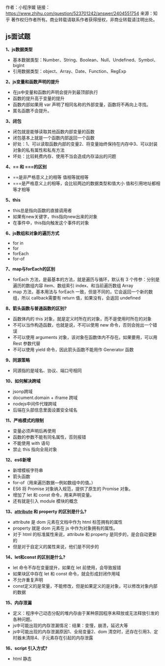 作者：小程序媛
链接：https://www.zhihu.com/question/523701242/answer/2404551754
来源：知乎
著作权归作者所有。商业转载请联系作者获得授权，非商业转载请注明出处。



## js面试题

**1、js数据类型**

- 基本数据类型：Number、String、Boolean、Null、Undefined、Symbol、bigInt
- 引用数据类型：object、Array、Date、Function、RegExp

**2、js变量和函数声明的提升**

- 在js中变量和函数的声明会提升到最顶部执行
- 函数的提升高于变量的提升
- 函数内部如果用 var 声明了相同名称的外部变量，函数将不再向上寻找。
- 匿名函数不会提升。

**3、闭包**

- 闭包就是能够读取其他函数内部变量的函数
- 闭包基本上就是一个函数内部返回一个函数
- 好处：1、可以读取函数内部的变量2、将变量始终保持在内存中3、可以封装对象的私有属性和私有方法
- 坏处：比较耗费内存、使用不当会造成内存溢出的问题

**4、== 和 ===的区别**

- ==是非严格意义上的相等 值相等就相等
- ===是严格意义上的相等，会比较两边的数据类型和值大小 值和引用地址都相等才相等

**5、this**

- this总是指向函数的直接调用者
- 如果有new关键字，this指向new出来的对象
- 在事件中，this指向触发这个事件的对象

**6、js数组和对象的遍历方式**

- for in
- for
- forEach
- for-of

**7、map与forEach的区别**

- forEach 方法，是最基本的方法，就是遍历与循环，默认有 3 个传参：分别是遍历的数组内容 item、数组索引 index、和当前遍历数组 Array
- map 方法，基本用法与 forEach 一致，但是不同的，它会返回一个新的数组，所以 callback需要有 return 值，如果没有，会返回 undefined

**8、箭头函数与普通函数的区别?**

- 函数体内的 this 对象，就是定义时所在的对象，而不是使用时所在的对象
- 不可以当作构造函数，也就是说，不可以使用 new 命令，否则会抛出一个错误
- 不可以使用 arguments 对象，该对象在函数体内不存在。如果要用，可以用 Rest 参数代替
- 不可以使用 yield 命令，因此箭头函数不能用作 Generator 函数

**9、同源策略**

- 同源指的是域名、协议、端口号相同

**10、如何解决跨域**

- jsonp跨域
- document.domain + iframe 跨域
- nodejs中间件代理跨域
- 后端在头部信息里面设置安全域名

**11、严格模式的限制**

- 变量必须声明后再使用
- 函数的参数不能有同名属性，否则报错
- 不能使用 with 语句
- 禁止 this 指向全局对象

**12、es6新增**

- 新增模板字符串
- 箭头函数
- for-of（用来遍历数据—例如数组中的值。）
- ES6 将 Promise 对象纳入规范，提供了原生的 Promise 对象。
- 增加了 let 和 const 命令，用来声明变量。
- 还有就是引入 module 模块的概念

**13、[attribute](https://www.zhihu.com/search?q=attribute&search_source=Entity&hybrid_search_source=Entity&hybrid_search_extra={"sourceType"%3A"answer"%2C"sourceId"%3A2404551754}) 和 property 的区别是什么?**

- attribute 是 dom 元素在文档中作为 html 标签拥有的属性
- property 就是 dom 元素在 js 中作为对象拥有的属性。
- 对于 html 的标准属性来说，attribute 和 property 是同步的，是会自动更新的
- 但是对于自定义的属性来说，他们是不同步的

**14、let和const 的区别是什么?**

- let 命令不存在变量提升，如果在 let 前使用，会导致报错
- 如果块区中存在 let 和 const 命令，就会形成封闭作用域
- 不允许重复声明
- const定义的是常量，不能修改，但是如果定义的是对象，可以修改对象内部的数据

**15、内存泄漏**

- 定义：程序中己动态分配的堆内存由于某种原因程序未释放或无法释放引发的各种问题。
- js中可能出现的内存泄漏情况：结果：变慢，崩溃，延迟大等
- js中可能出现的内存泄漏原因1、全局变量2、dom 清空时，还存在引用3、定时器未清除4、子元素存在引起的内存泄露

**16、script 引入方式?**

- html 静态 <script> 引入
- js 动态插入 <script>
- <script defer> : 异步加载，元素解析完成后执行
- <script async> : 异步加载，但执行时会阻塞元素渲染

**17、数组(array)方法**

- map : 遍历数组，返回回调返回值组成的新数组
- forEach : 无法 break ，可以用 try/catch 中 throw new Error 来停止
- filter : 过滤
- some : 有一项返回 true ，则整体为 true
- every : 有一项返回 false ，则整体为 false
- join : 通过指定连接符生成字符串
- push / pop : 末尾推入和弹出，改变原数组， 返回推入/弹出项
- unshift / shift : 头部推入和弹出，改变原数组，返回操作项
- sort(fn) / reverse : 排序与反转，改变原数组
- concat : 连接数组，不影响原数组， 浅拷贝
- slice(start, end) : 返回截断后的新数组，不改变原数组
- splice(start,number,value…): 返回删除元素组成的数组，value 为插入项，改变原数组
- indexOf / lastIndexOf(value, fromIndex) : 查找数组项，返回对应的下标
- reduce / reduceRight(fn(prev, cur) ，defaultPrev) : 两两执行，prev 为上次化简函数的return 值，cur 为当前值(从第二项开始)

**18、JavaScript 深浅拷贝?**

- 浅拷贝：Object.assign
- 深拷贝：可以通过 JSON.parse(JSON.stringify(object)) 来解决

**19、说说异步编程的实现方式?**

- 回调函数

优点：简单、容易理解

缺点：不利于维护、代码耦合高

- 事件监听

优点：容易理解，可以绑定多个事件，每个事件可以指定多个回调函数

缺点：事件驱动型，流程不够清晰

- 发布/订阅(观察者模式)

类似于事件监听，但是可以通过‘消息中心’，了解现在有多少发布者，多少订阅者

- Promise 对象

优点：可以利用 then 方法，进行链式写法；可以书写错误时的回调函数

缺点：编写和理解，相对比较难

- Generator 函数

优点：函数体内外的数据交换、错误处理机制

缺点：流程管理不方便

- async 函数

优点：内置执行器、更好的语义、更广的适用性、返回的是 Promise、结构清晰

缺点：错误处理机制

**20、说说面向对象编程思想?**

- 基本思想是使用对象，类，继承，封装等基本概念来进行程序设计
- 优点1、易维护2、易扩展3、开发工作的重用性、继承性高，降低重复工作量。4、缩短了开发周期

**21、项目性能优化**

- 减少 HTTP 请求数
- 减少 DNS 查询
- 使用 CDN
- 避免重定向
- 图片懒加载
- 减少 DOM 元素数量
- 减少 DOM 操作
- 使用外部 JavaScript 和 CSS
- 压缩 JavaScript、CSS、字体、图片等
- 优化 CSS Sprite
- 使用 iconfont
- 多域名分发划分内容到不同域名
- 尽量减少 iframe 使用
- 避免图片 src 为空
- 把样式表放在 link 中
- 把 JavaScript 放在页面底部

**22、什么是单线程，和异步的关系？**

- 单线程 ：只有一个线程，只能做一件事
- 原因 ： 避免 DOM 渲染的冲突；浏览器需要渲染 DOM；JS 可以修改 DOM 结构；JS 执行的时候，浏览器 DOM 渲染会暂停；两段 JS 也不能同时执行（都修改 DOM 就冲突了）；webworker 支持多线程，但是不能访问 DOM
- 解决方案 ：异步

**23、说说负载均衡？**

- 单台服务器共同协作，不让其中某一台或几台超额工作，发挥服务器的最大作用
- http 重定向负载均衡：调度者根据策略选择服务器以 302 响应请求，缺点只有第一次有效果，后续操作维持在该服务器 dns 负载均衡：解析域名时，访问多个 ip 服务器中的一个（可监控性较弱）原因 - 避免 DOM 渲染的冲突
- 反向代理负载均衡：访问统一的服务器，由服务器进行调度访问实际的某个服务器，对统一的服务器要求大，性能受到 服务器群的数量

**24、作用域链？**

- 作用域链可以理解为一组对象列表，包含 父级和自身的变量对象，因此我们便能通过作用域链访问到父级里声明的变量或者函数

**25、什么是原型、原型链、继承？**

- 所有的函数都有prototype属性（原型）
- 所有的对象都有__proto__属性
- 在Javascript中，每个函数都有一个原型属性prototype指向自身的原型，而由这个函数创建的对象也有一个proto属性指向这个原型，而函数的原型是一个对象，所以这个对象也会有一个proto指向自己的原型，这样逐层深入直到Object对象的原型，这样就形成了原型链。

**26、JS垃圾回收机制是怎样的？**

1.概述

- js的垃圾回收机制是为了防止内存泄漏（已经不需要的某一块内存还一直存在着），垃圾回收机制就是不停歇的寻找这些不再使用的变量，并且释放掉它所指向的内存。
- 在JS中，JS的执行环境会负责管理代码执行过程中使用的内存。

2.变量的生命周期

- 当一个变量的生命周期结束之后，它所指向的内存就会被释放。js有两种变量，局部变量和全局变量，局部变量是在他当前的函数中产生作用，当该函数结束之后，该变量内存会被释放，全局变量的话会一直存在，直到浏览器关闭为止。

3.js垃圾回收方式

- 有两种方式： 标记清除、引用计数
- 标记清除：大部分浏览器使用这种垃圾回收，当变量进入执行环境(声明变量）的时候，垃圾回收器将该变量进行了标记，当该变量离开环境的时候，将其再度标记，随之进行删除。
- 引用计数：这种方式常常会引起内存的泄露，主要存在于低版本的浏览器。它的机制就是跟踪某一个值得引用次数，当声明一个变量并且将一个引用类型赋值给变量得时候引用次数加1，当这个变量指向其他一个时引用次数减1，当为0时出发回收机制进行回收。

**27、逐进增强和优雅降级**

- 逐进增强：针对低版本浏览器进行构建页面，保证最基本的功能，然后再针对高版本浏览器进行效果、交互等改进和追加功能达到更好的用户体验。
- 优雅降级：一开始就构建完整的功能，然后再针对低版本浏览器进行兼容

## vue面试题

**1、vue优点**

- 轻量级
- 速度快
- 简单易学
- 低耦合
- 可重用性
- 独立开发
- 文档齐全，且文档为中文文档

**2、vue父组件向子组件传递数据**

- props

**3、子组件向父组件传递事件**

- $emit

**4、v-show和v-if指令的共同点和不同点**

- 相同点:都可以控制dom元素的显示和隐藏
- 不同点:v-show只是改变display属性，dom元素并未消失，切换时不需要重新渲染页面
- v-if直接将dom元素从页面删除，再次切换需要重新渲染页面

**5、如何让CSS只在当前组件中起作用**

- scoped

**6、<keep-alive></keep-alive>的作用是什么**

- 主要是用于需要频繁切换的组件时进行缓存，不需要重新渲染页面

**7、如何获取dom**

- 给dom元素加ref=‘refname’,然后通过this.$refs.refname进行获取dom元素

**8、说出几种vue当中的指令和它的用法**

- v-model
- v-on
- v-html
- v-text
- v-once
- v-if
- v-show

**9、vue-loader是什么？它的用途是什么？**

- vue文件的一个加载器，将template/js/style转换为js模块
- 用途:js可以写es6、style样式

**10、为什么用key**

- 给每个dom元素加上key作为唯一标识 ，diff算法可以正确的识别这个节点，使页面渲染更加迅速。

**11、axios及安装？**

- vue项目中使用ajax时需要axios插件
- 下载方式cnpm install axios --save

**12、v-model的使用**

- v-model用于表单的双向绑定，可以实时修改数据

**13、请说出vue.cli项目中src目录每个文件夹和文件的用法**

- components存放组件
- app.vue主页面入口
- index.js主文件入口
- ass存放静态资源文件

**14、分别简述computed和watch的使用场景**

- 用官网的一句话来说，所有需要用到计算的都应该使用计算属性。多条数据影响一条数据时使用计算属性，使用场景购物车。
- 如果是一条数据更改，影响多条数据时，使用watch，使用场景搜索框。

**15、v-on可以监听多个方法吗？**

- 可以，比如 v-on=“onclick,onbure”

**16、$nextTick的使用**

- 在data()中的修改后，页面中无法获取data修改后的数据，使用$nextTick时，当data中的数据修改后，可以实时的渲染页面

**17、vue组件中data为什么必须是一个函数？**

- 因为javaScript的特性所导致，在component中，data必须以函数的形式存在，不可以是对象。
- 组件中的data写成一个函数，数据以函数返回值的形式定义，这样每次复用组件的时候，都会返回一份新的data，相当于每个组件实例都有自己私有的数据空间，他们值负责各自维护数据，不会造成混乱。而单纯的写成对象形式，就是所有组件实例共用了一个data，这样改一个全部都会修改。

**18、渐进式框架的理解**

- 主张最少
- 可以根据不同的需求选择不同的层级

**19、vue在双向数据绑定是如何实现的？**

- vue双向数据绑定是通过数据劫持、组合、发布订阅模式的方式来实现的，也就是说数据和视图同步，数据发生变化，视图跟着变化，视图变化，数据也随之发生改变
- 核心：关于vue双向数据绑定，其核心是Object.defineProperty()方法

**20、单页面应用和多页面应用区别及缺点**

- 单页面应用（SPA），通俗的说就是指只有一个主页面的应用，浏览器一开始就加载所有的js、html、css。所有的页面内容都包含在这个主页面中。但在写的时候，还是分开写，然后再加护的时候有路由程序动态载入，单页面的页面跳转，仅刷新局部资源。多用于pc端。
- 多页面（MPA），就是一个应用中有多个页面，页面跳转时是整页刷新
- 单页面的优点：用户体验好，快，内容的改变不需要重新加载整个页面，基于这一点spa对服务器压力较小；前后端分离，页面效果会比较酷炫
- 单页面缺点：不利于seo；导航不可用，如果一定要导航需要自行实现前进、后退。初次加载时耗时多；页面复杂度提高很多。

**21、Vue 项目中为什么要在列表组件中写 key，其作用是什么？**

- key是给每一个vnode的唯一id,可以依靠key,更准确, 更快的拿到oldVnode中对应的vnode节点。
- 更准确：因为带key就不是就地复用了，在sameNode函数 a.key === b.key对比中可以避免就地复用的情况。所以会更加准确。
- 更快：利用key的唯一性生成map对象来获取对应节点，比遍历方式更快。

**22、父组件和子组件生命周期钩子执行顺序是什么？**

- 加载渲染过程：父 beforeCreate -> 父 created -> 父 beforeMount -> 子 beforeCreate -> 子 created -> 子 beforeMount -> 子 mounted -> 父 mounted
- 子组件更新过程：父 beforeUpdate -> 子 beforeUpdate -> 子 updated -> 父 updated
- 父组件更新过程：父 beforeUpdate -> 父 updated
- 销毁过程：父 beforeDestroy -> 子 beforeDestroy -> 子 destroyed -> 父 destroyed

**23、谈一谈你对 nextTick 的理解？**

- 当你修改了data的值然后马上获取这个dom元素的值，是不能获取到更新后的值，你需要使用$nextTick这个回调，让修改后的data值渲染更新到dom元素之后在获取，才能成功。

**24、vue组件中data为什么必须是一个函数？**

- 因为JavaScript的特性所导致，在component中，data必须以函数的形式存在，不可以是对象。
- 组建中的data写成一个函数，数据以函数返回值的形式定义，这样每次复用组件的时候，都会返回一份新的data，相当于每个组件实例都有自己私有的数据空间，它们只负责各自维护的数据，不会造成混乱。而单纯的写成对象形式，就是所有的组件实例共用了一个data，这样改一个全都改了。

**25、vue和jQuery的区别**

- jQuery是使用选择器（$）选取DOM对象，对其进行赋值、取值、事件绑定等操作，其实和原生的HTML的区别只在于可以更方便的选取和操作DOM对象，而数据和界面是在一起的。比如需要获取label标签的内容：$("lable").val();,它还是依赖DOM元素的值。
- Vue则是通过Vue对象将数据和View完全分离开来了。对数据进行操作不再需要引用相应的DOM对象，可以说数据和View是分离的，他们通过Vue对象这个vm实现相互的绑定。这就是传说中的MVVM。

**26、delete和Vue.delete删除数组的区别**

- delete只是被删除的元素变成了 empty/undefined 其他的元素的键值还是不变。Vue.delete 直接删除了数组 改变了数组的键值。

**27、SPA首屏加载慢如何解决**

- 安装动态懒加载所需插件；使用CDN资源。

**28、vue项目是打包了一个js文件，一个css文件，还是有多个文件？**

- 根据vue-cli脚手架规范，一个js文件，一个CSS文件。

**29、vue更新数组时触发视图更新的方法**

- push()；
- pop()；
- shift()；
- unshift()；
- splice()；
- sort()；
- reverse()

**30、什么是 vue 生命周期？有什么作用？**

- 每个 Vue 实例在被创建时都要经过一系列的初始化过程——例如，需要设置数据监听、编译模板、将实例挂载到 DOM 并在数据变化时更新 DOM 等。同时在这个过程中也会运行一些叫做 生命周期钩子 的函数，这给了用户在不同阶段添加自己的代码的机会。

**31、第一次页面加载会触发哪几个钩子？**

- beforeCreate， created， beforeMount， mounted

**32、vue获取数据在一般在哪个周期函数**

- created
- beforeMount
- mounted

**33、created和mounted的区别**

- created:在模板渲染成html前调用，即通常初始化某些属性值，然后再渲染成视图。
- mounted:在模板渲染成html后调用，通常是初始化页面完成后，再对html的dom节点进行一些需要的操作。

**34、vue生命周期的理解**

- 总共分为8个阶段创建前/后，载入前/后，更新前/后，销毁前/后。
- 创建前/后： 在beforeCreated阶段，vue实例的挂载元素$el和数据对象data都为undefined，还未初始化。在created阶段，vue实例的数据对象data有了，$el还没有。
- 载入前/后：在beforeMount阶段，vue实例的$el和data都初始化了，但还是挂载之前为虚拟的dom节点，data.message还未替换。在mounted阶段，vue实例挂载完成，data.message成功渲染。
- 更新前/后：当data变化时，会触发beforeUpdate和updated方法。
- 销毁前/后：在执行destroy方法后，对data的改变不会再触发周期函数，说明此时vue实例已经解除了事件监听以及和dom的绑定，但是dom结构依然存在。

**35、vuex是什么？**

- vue框架中状态管理。

**36、vuex有哪几种属性？**

- 有五种，State、 Getter、Mutation 、Action、 Module
- state： 基本数据(数据源存放地)
- getters： 从基本数据派生出来的数据
- mutations ： 提交更改数据的方法，同步！
- actions ： 像一个装饰器，包裹mutations，使之可以异步。
- modules ： 模块化Vuex

**37、vue全家桶**

- vue-cli、vuex、vueRouter、Axios

**38、vue-cli 工程常用的 npm 命令有哪些?**

- npm install 下载 node_modules 资源包的命令
- npm run dev 启动 vue-cli 开发环境的 npm 命令
- npm run build vue-cli 生成 生产环境部署资源 的 npm 命令
- npm run build–report 用于查看 vue-cli 生产环境部署资源文件大小的 npm 命令

**39、请说出 vue-cli 工程中每个文件夹和文件的用处?**

- build 文件夹是保存一些 webpack 的初始化配置。
- config 文件夹保存一些项目初始化的配置
- node_modules 是 npm 加载的项目依赖的模块
- src 目录是我们要开发的目录:
- assets 用来放置图片
- components 用来放组件文件
- app.vue 是项目入口文件
- main.js 项目的核心文件

**40、v-if 和 v-show 有什么区别**

- 共同点：都是动态显示 DOM 元素
- 区别点：v-if 是动态的向 DOM 树内添加或者删除 DOM 元素；v-show 是通过设置 DOM 元素的 display 样式属性控制显隐；v-if 切换有一个局部编译/卸载的过程，切换过程中合适地销毁和重建内部的事件监听和子组件；v-show 只是简单的基于 css 切换
- 性能消耗：v-if 有更高的切换消耗；v-show 有更高的初始渲染消耗
- 使用场景：v-if 适合运营条件不大可能改变；v-show 适合频繁切换

**41、v-for 与 v-if 的优先级?**

- v-for 和 v-if 同时使用，有一个先后运行的优先级，v-for 比 v-if 优先级更高，这就说明在
- v-for 每次的循环赋值中每一次调用 v-if 的判断，所以不推荐 v-if 和 v-for 在同一个标签中同时使用。

------

**42、 vue 常用的修饰符?**

**事件修饰符**

- .stop 阻止事件继续传播
- .prevent 阻止标签默认行为
- .capture 使用事件捕获模式，即元素自身触发的事件先在此处处理，然后才交由内部元素进行处理
- .self 只当在 event.target 是当前元素自身时触发处理函数
- .once 事件只会触发一次
- .passive 告诉浏览器你不想阻止事件的默认行为

**v-model 的修饰符**

- .lazy 通过这个修饰符，转变为在 change 事件再同步
- .number 自动将用户输入值转化为数值类型
- .trim 自动过滤用户输入的收尾空格

**键盘事件修饰符**

- .enter
- .tab
- .delete (捕获“删除”和“退格”键)
- .esc
- .space
- .up
- .down
- .left
- .right

**系统修饰符**

- .ctrl
- .alt
- .shift
- .meta

**鼠标按钮修饰符**

- .left
- .right
- .middle

**43、vue 事件中如何使用 event 对象?**

获取事件对象，方法参数传递 $event 。注意在事件中要使用 $ 符号

```text
<button @click="Event($event)">事件对象</button>
```

**44、组件传值方式有哪些**

1. 父传子：子组件通过props[‘xx’] 来接收父组件传递的属性 xx 的值
2. 子传父：子组件通过 this.$emit(‘fnName’,value) 来传递,父组件通过接收 fnName 事件方法来接收回调
3. 其他方式：通过创建一个bus，进行传值
4. 使用Vuex

**45、vue 中子组件调用父组件的方法?**

- 直接在子组件中通过 this.$parent.event 来调用父组件的方法。
- 在子组件里用$emit()向父组件触发一个事件，父组件监听这个事件就行了。
- 父组件把方法传入子组件中，在子组件里直接调用这个方法。

**46、 如何让 CSS 只在当前组件中起作用？**

在组件中的 style 前面加上 scoped

**47、如何获取 dom?**

> ref="domName" 用法：this.$refs.domName

**48、vue路由跳转**

(一)声明式导航router-link

不带参数：

```text
// 注意：router-link中链接如果是'/'开始就是从根路由开始，如果开始不带'/'，则从当前路由开始。
<router-link :to="{name:'home'}">  
<router-link :to="{path:'/home'}"> //name,path都行, 建议用name 
```

带参数：

```text
<router-link :to="{name:'home', params: {id:1}}">
<router-link :to="{name:'home', query: {id:1}}">  
<router-link :to="/home/:id">  
//传递对象
<router-link :to="{name:'detail', query: {item:JSON.stringify(obj)}}"></router-link> 
```

(二)this.$router.push()

不带参数：

```text
this.$router.push('/home')
this.$router.push({name:'home'})
this.$router.push({path:'/home'})
```

query传参：

```text
1.路由配置：
name: 'home',
path: '/home'
2.跳转：
this.$router.push({name:'home',query: {id:'1'}})
this.$router.push({path:'/home',query: {id:'1'}})
3.获取参数
html取参: $route.query.id
script取参: this.$route.query.id
```

params传参：

```text
1.路由配置：
name: 'home',
path: '/home/:id'(或者path: '/home:id')
2.跳转：
this.$router.push({name:'home',params: {id:'1'}})
注意：
// 只能用 name匹配路由不能用path
// params传参数(类似post)  路由配置 path: "/home/:id" 或者 path: "/home:id"否则刷新参数消失
3.获取参数
html取参:$route.params.id 
script取参:this.$route.params.id
```

直接通过path传参：

```text
1.路由配置：
name: 'home',
path: '/home/:id'
2.跳转：
this.$router.push({path:'/home/123'}) 
或者：
this.$router.push('/home/123') 
3.获取参数：
this.$route.params.id
```

params和query的区别：

- query类似 get，跳转之后页面 url后面会拼接参数，类似?id=1。
- 非重要性的可以这样传，密码之类还是用params，刷新页面id还在。
- params类似 post，跳转之后页面 url后面不会拼接参数。

(三)this.$router.replace()

用法同上

(四)this.$router.go(n)

向前或者向后跳转n个页面，n可为正整数或负整数

区别:

> this.$router.push
> 跳转到指定url路径，并在history栈中添加一个记录，点击后退会返回到上一个页面
> this.$router.replace
> 跳转到指定url路径，但是history栈中不会有记录，点击返回会跳转到上上个页面 (就是直接替换了当前页面)
> this.$router.go(n)
> 向前或者向后跳转n个页面，n可为正整数或负整数

**49、Vue.js 双向绑定的原理**

Vue.js 2.0 采用数据劫持（Proxy 模式）结合发布者-订阅者模式（PubSub 模式）的方式，通过 Object.defineProperty()来劫持各个属性的 setter，getter，在数据变动时发布消息给订阅者，触发相应的监听回调。

每个组件实例都有相应的watcher程序实例，它会在组件渲染的过程中把属性记录为依赖，之后当依赖项的setter被调用时，会通知watcher重新计算，从而致使它关联的组件得以更新。

Vue.js 3.0, 放弃了Object.defineProperty ，使用更快的ES6原生 Proxy (访问对象拦截器, 也称代理器)

**50、Computed和Watch的区别**

computed 计算属性 : 依赖其它属性值,并且 computed 的值有缓存,只有它依赖的 属性值发生改变,下一次获取 computed 的值时才会重新计算 computed 的值。

watch 侦听器 : 更多的是观察的作用,无缓存性,类似于某些数据的监听回调,每 当监听的数据变化时都会执行回调进行后续操作。

运用场景：

- 当我们需要进行数值计算,并且依赖于其它数据时,应该使用 computed,因为可以利用 computed的缓存特性,避免每次获取值时,都要重新计算。
- 当我们需要在数据变化时执行异步或开销较大的操作时,应该使用 watch,使用 watch 选项允许我们执行异步操作 ( 访问一个 API ),限制我们执行该操作的频率, 并在我们得到最终结果前,设置中间状态。这些都是计算属性无法做到的。
- 多个因素影响一个显示，用Computed；一个因素的变化影响多个其他因素、显示，用Watch;

Computed 和 Methods 的区别：

- computed: 计算属性是基于它们的依赖进行缓存的,只有在它的相关依赖发生改变时才会重新求值对于 method ，只要发生重新渲染，
- method 调用总会执行该函数

**51、过滤器 (Filter)**

在Vue中使用filters来过滤(格式化)数据，filters不会修改数据，而是过滤(格式化)数据，改变用户看到的输出（计算属性 computed ，方法 methods 都是通过修改数据来处理数据格式的输出显示。

使用场景： 比如需要处理时间、数字等的的显示格式；

**52、axios是什么**

易用、简洁且高效的http库， 支持node端和浏览器端，支持Promise，支持拦截器等高级配置。

**53、sass是什么？如何在vue中安装和使用？**

sass是一种CSS预编译语言安装和使用步骤如下。

1. 用npm安装加载程序（ sass-loader、 css-loader等加载程序)。
2. 在 webpack.config.js中配置sass加载程序。

**54、Vue.js页面闪烁**

Vue. js提供了一个v-cloak指令，该指令一直保持在元素上，直到关联实例结束编译。当和CSS一起使用时，这个指令可以隐藏未编译的标签，直到实例编译结束。用法如下。

```text
	[v-cloak]{ 
	 display:none; 
	} 
	<div v-cloak>{{ title }}</div>
```

**55、如何解决数据层级结构太深的问题**

在开发业务时，经常会岀现异步获取数据的情况，有时数据层次比较深，如以下代码: span 'v-text="a.b.c.d">, 可以使用vm.$set手动定义一层数据: vm.$set("demo"，a.b.c.d)

**56、vue常用指令**

- v-model 多用于表单元素实现双向数据绑定（同angular中的ng-model）
- v-bind 动态绑定 作用： 及时对页面的数据进行更改
- v-on:click 给标签绑定函数，可以缩写为@，例如绑定一个点击函数 函数必须写在methods里面
- v-for 格式： v-for=“字段名 in(of) 数组json” 循环数组或json(同angular中的ng-repeat)
- v-show 显示内容 （同angular中的ng-show）
- v-hide 隐藏内容（同angular中的ng-hide）
- v-if 显示与隐藏 （dom元素的删除添加 同angular中的ng-if 默认值为false）
- v-else-if 必须和v-if连用
- v-else 必须和v-if连用 不能单独使用 否则报错 模板编译错误
- v-text 解析文本
- v-html 解析html标签
- v-bind:class 三种绑定方法：对象型 ‘{red:isred}’三元型 ‘isred?“red”:“blue”’数组型 ‘[{red:“isred”},{blue:“isblue”}]’
- v-once 进入页面时 只渲染一次 不在进行渲染
- v-cloak 防止闪烁
- v-pre 把标签内部的元素原位输出

**57、$route和$router的区别**

- $route是“路由信息对象”，包括path，params，hash，query，fullPath，matched，name等路由信息参数。
- $router是“路由实例”对象包括了路由的跳转方法，钩子函数等

**58、怎样理解 Vue 的单项数据流**

- 数据总是从父组件传到子组件，子组件没有权利修改父组件传过来的数据，只能请求父组件对原始数据进行修改。这样会防止从子组件意外改变父组件的状态，从而导致你的应用的数据流向难以理解。
- 注意：在子组件直接用 v-model 绑定父组件传过来的 props 这样是不规范的写法，开发环境会报警告。
- 如果实在要改变父组件的 props 值可以再data里面定义一个变量，并用 prop 的值初始化它，之后用$emit 通知父组件去修改。

**59、虚拟DOM是什么？有什么优缺点？**

由于在浏览器中操作DOM是很昂贵的。频繁操作DOM，会产生一定性能问题。这就是虚拟Dom的产生原因。Vue2的Virtual DOM 借鉴了开源库 snabbdom 的实现。Virtual DOM本质就是用一个原生的JS对象去描述一个DOM节点，是对真实DOM的一层抽象。

**优点：**

1、保证性能下限：框架的虚拟DOM需要适配任何上层API可能产生的操作，他的一些DOM操作的实现必须是普适的，所以它的性能并不是最优的；但是比起粗暴的DOM操作性能要好很多，因此框架的虚拟DOM至少可以保证在你不需要手动优化的情况下，依然可以提供还不错的性能，既保证性能的下限。

2、无需手动操作DOM：我们不需手动去操作DOM，只需要写好 View-Model的 代码逻辑，框架会根据虚拟DOM和数据双向绑定，帮我们以可预期的方式更新视图，极大提高我们的开发效率。

3、跨平台：虚拟DOM本质上是JavaScript对象，而DOM与平台强相关，相比之下虚拟DOM可以进行更方便地跨平台操作，例如服务器端渲染、weex开发等等。

**缺点：**

1、无法进行极致优化：虽然虚拟DOM + 合理的优化，足以应对大部分应用的性能需要，但在一些性能要求极高的应用中虚拟DOM无法进行针对性的极致优化。

2、首次渲染大量DOM时，由于多了一层DOM计算，会比innerHTML插入慢。

**60、Vuex 页面刷新数据丢失怎么解决？**

需要做 vuex 数据持久化，一般使用本地储存的方案来保存数据，可以自己设计存储方案，也可以使用第三方插件。

推荐使用 vuex-persist (脯肉赛斯特)插件，它是为 Vuex 持久化储存而生的一个插件。不需要你手动存取 storage，而是直接将状态保存至 cookie 或者 localStorage中。

**61、Vuex 为什么要分模块并且加命名空间？**

模块： 由于使用单一状态树，应用的所有状态会集中到一个比较大的对象。当应用变得非常复杂时，store 对象就有可能会变得相当臃肿。为了解决以上问题，Vuex 允许我们将 store 分割成模块（module）。每个模块拥有自己的 state、mutation、action、getter、甚至是嵌套子模块。

命名空间： 默认情况下，模块内部的 action、mutation、getter是注册在全局命名空间的 — 这样使得多个模块能够对同一 mutation 或 action 做出响应。如果希望你的模块具有更高的封装度和复用性，你可以通过添加 namespaced:true 的方式使其成为带命名的模块。当模块被注册后，他所有 getter、action、及 mutation 都会自动根据模块注册的路径调整命名。

**62、vue 中使用了哪些设计模式？**

- 1、工厂模式 - 传入参数即可创建实例
- 虚拟 DOM 根据参数的不同返回基础标签的 Vnode 和组件 Vnode。
- 2、单例模式 - 整个程序有且仅有一个实例
- vuex 和 vue-router 的插件注册方法 install 判断如果系统存在实例就直接返回掉。
- 3、发布-订阅模式。（vue 事件机制）
- 4、观察者模式。（响应式数据原理）
- 5、装饰器模式（@装饰器的用法）
- 6、策略模式，策略模式指对象有某个行为，但是在不同的场景中，该行为有不同的实现方案 - 比如选项的合并策略。

**63、你都做过哪些 Vue 的性能优化？**

这里只列举针对 Vue 的性能优化，整个项目的性能优化是一个大工程。

- 对象层级不要过深，否则性能就会差。
- 不需要响应式的数据不要放在 data 中（可以使用 Object.freeze() 冻结数据）
- v-if 和 v-show 区分使用场景
- computed 和 watch 区分场景使用
- v-for 遍历必须加 key，key最好是id值，且避免同时使用 v-if
- 大数据列表和表格性能优化 - 虚拟列表 / 虚拟表格
- 防止内部泄露，组件销毁后把全局变量和时间销毁
- 图片懒加载
- 路由懒加载
- 异步路由
- 第三方插件的按需加载
- 适当采用 keep-alive 缓存组件
- 防抖、节流的运用
- 服务端渲染 SSR or 预渲染

**64、Vue.set 方法原理**

在两种情况下修改 Vue 是不会触发视图更新的。

- 1、在实例创建之后添加新的属性到实例上（给响应式对象新增属性）
- 2、直接更改数组下标来修改数组的值。
- Vue.set 或者说是 $set 原理如下：因为响应式数据 我们给对象和数组本身新增了__ob__属性，代表的是 Observer 实例。当给对象新增不存在的属性，首先会把新的属性进行响应式跟踪 然后会触发对象 ob 的dep收集到的 watcher 去更新，当修改数组索引时我们调用数组本身的 splice 方法去更新数组。

**65、函数式组件使用场景和原理**

函数式组件与普通组件的区别

- 1、函数式组件需要在声明组件时指定 functional:true
- 2、不需要实例化，所以没有this，this通过render函数的第二个参数context代替
- 3、没有生命周期钩子函数，不能使用计算属性，watch
- 4、不能通过$emit对外暴露事件，调用事件只能通过context.listeners.click的方式调用外部传入的事件
- 5、因为函数组件时没有实例化的，所以在外部通过ref去引用组件时，实际引用的是HTMLElement
- 6、函数式组件的props可以不用显示声明，所以没有在props里面声明的属性都会被自动隐式解析为prop，而普通的组件所有未声明的属性都解析到$attrs里面，并自动挂载到组件根元素上（可以通过inheritAttrs属性禁止）

优点：1.由于函数组件不需要实例化，无状态，没有生命周期，所以渲染性要好于普通组件2.函数组件结构比较简单，代码结构更清晰

使用场景：

一个简单的展示组件，作为容器组件使用 比如 router-view 就是一个函数式组件。 “高阶组件”—用于接受一个组件为参数，返回一个被包装过的组件。

相关代码如下：

```text
if (isTrue(Ctor.options.functional)) { // 带有functional的属性的就是函数式组件 return createFunctionalComponent(Ctor, propsData, data, context, children); } const listeners = data.on; data.on = data.nativeOn; installComponentHooks(data); // 安装组件相关钩子 （函数式组件没有调用此方法，从而性能高于普通组件）
```

**66、子组件为何不可以修改父组件传递的 Prop？**

所有的 prop 都使得其父子 prop 之间形成了一个单向下行绑定：父级 prop 的更新会向下流动到子组件中，但是反过来则不行。这样会防止从子组件意外改变父级组件的状态，从而导致你的应用的数据流向难以理解。